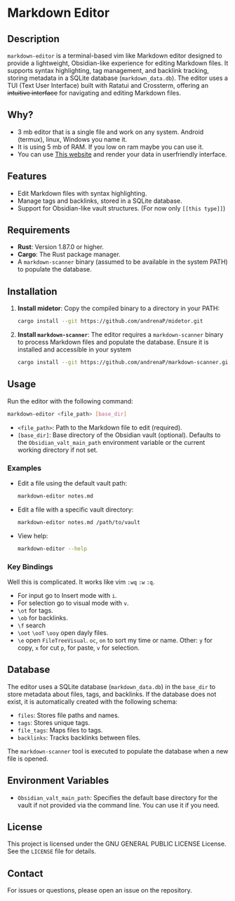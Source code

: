 # Markdown Editor
[](images/main.jpg)
## Description

`markdown-editor` is a terminal-based vim like Markdown editor designed to provide a lightweight, Obsidian-like experience for editing Markdown files. It supports syntax highlighting, tag management, and backlink tracking, storing metadata in a SQLite database (`markdown_data.db`). The editor uses a TUI (Text User Interface) built with Ratatui and Crossterm, offering an ~~intuitive interface~~ for navigating and editing Markdown files.

## Why?
- 3 mb editor that is a single file and work on any system. Android (termux), linux, Windows you name it.
- It is using 5 mb of RAM. If you low on ram maybe you can use it.
- You can use [This website](https://github.com/andrenaP/database-reader-sql) and render your data in userfriendly interface.

## Features

- Edit Markdown files with syntax highlighting.
- Manage tags and backlinks, stored in a SQLite database.
- Support for Obsidian-like vault structures. (For now only `[[this type]]`)

## Requirements

- **Rust**: Version 1.87.0 or higher.
- **Cargo**: The Rust package manager.
- A `markdown-scanner` binary (assumed to be available in the system PATH) to populate the database.

## Installation

1. **Install midetor**:
   Copy the compiled binary to a directory in your PATH:
   ```bash
   cargo install --git https://github.com/andrenaP/midetor.git
   ```

2. **Install `markdown-scanner`**:
   The editor requires a `markdown-scanner` binary to process Markdown files and populate the database. Ensure it is installed and accessible in your system
   ```bash
   cargo install --git https://github.com/andrenaP/markdown-scanner.git
   ```
## Usage

Run the editor with the following command:

```bash
markdown-editor <file_path> [base_dir]
```

- `<file_path>`: Path to the Markdown file to edit (required).
- `[base_dir]`: Base directory of the Obsidian vault (optional). Defaults to the `Obsidian_valt_main_path` environment variable or the current working directory if not set.

### Examples

- Edit a file using the default vault path:
  ```bash
  markdown-editor notes.md
  ```

- Edit a file with a specific vault directory:
  ```bash
  markdown-editor notes.md /path/to/vault
  ```

- View help:
  ```bash
  markdown-editor --help
  ```

### Key Bindings

Well this is complicated. It works like vim `:wq` `:w` `:q`.

- For input go to Insert mode with `i`.
- For selection go to visual mode with `v`.
- `\ot` for tags.
- `\ob` for backlinks.
- `\f` search
- `\oot` `\ooT` `\ooy` open dayly files.
- `\e` open `FileTreeVisual`. `oc`, `on` to sort my time or name. Other: `y` for copy, `x` for cut `p`, for paste, `v` for selection.


## Database

The editor uses a SQLite database (`markdown_data.db`) in the `base_dir` to store metadata about files, tags, and backlinks. If the database does not exist, it is automatically created with the following schema:

- `files`: Stores file paths and names.
- `tags`: Stores unique tags.
- `file_tags`: Maps files to tags.
- `backlinks`: Tracks backlinks between files.

The `markdown-scanner` tool is executed to populate the database when a new file is opened.

## Environment Variables

- `Obsidian_valt_main_path`: Specifies the default base directory for the vault if not provided via the command line. You can use it if you need.

## License

This project is licensed under the GNU GENERAL PUBLIC LICENSE License. See the `LICENSE` file for details.

## Contact

For issues or questions, please open an issue on the repository.
